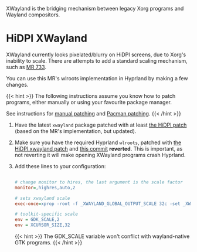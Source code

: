 XWayland is the bridging mechanism between legacy Xorg programs and Wayland
compositors.

# HiDPI XWayland

XWayland currently looks pixelated/blurry on HiDPI screens, due to Xorg's
inability to scale.
There are attempts to add a standard scaling mechanism, such as
[MR 733](https://gitlab.freedesktop.org/xorg/xserver/-/merge_requests/733).

You can use this MR's wlroots implementation in Hyprland by making a few changes.

{{< hint >}}
The following instructions assume you know how to patch programs, either
manually or using your favourite package manager.

See instructions for [manual patching](https://www.howtogeek.com/415442/how-to-apply-a-patch-to-a-file-and-create-patches-in-linux/)
and [Pacman patching](https://wiki.archlinux.org/title/Patching_packages).
{{< /hint >}}

1. Have the latest `xwayland` package patched with at least
    [the HiDPI patch](https://github.com/hyprwm/Hyprland/blob/main/nix/patches/xwayland-hidpi.patch)
    (based on the MR's implementation, but updated).

2. Make sure you have the required Hyprland `wlroots`, patched with
    [the HiDPI xwayland patch](https://github.com/hyprwm/Hyprland/blob/main/nix/patches/wlroots-hidpi.patch)
    and [this commit](https://gitlab.freedesktop.org/wlroots/wlroots/-/commit/18595000f3a21502fd60bf213122859cc348f9af)
    **reverted**. This is important, as not reverting it will make opening
    XWayland programs crash Hyprland.

3. Add these lines to your configuration:

    ```ini

    # change monitor to hires, the last argument is the scale factor
    monitor=,highres,auto,2

    # sets xwayland scale
    exec-once=xprop -root -f _XWAYLAND_GLOBAL_OUTPUT_SCALE 32c -set _XWAYLAND_GLOBAL_OUTPUT_SCALE 2

    # toolkit-specific scale
    env = GDK_SCALE,2
    env = XCURSOR_SIZE,32
    ```

    {{< hint >}}
    The GDK_SCALE variable won't conflict with wayland-native GTK programs.
    {{< /hint >}}
